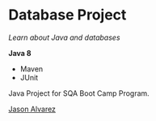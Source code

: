 # Database Project

*Learn about Java and databases*

**Java 8**

* Maven
* JUnit

Java Project for SQA Boot Camp Program. 

[Jason Alvarez](https://github.com/ajason13)

